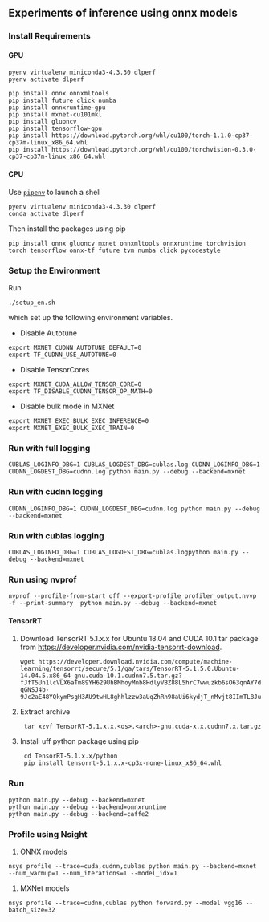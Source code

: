 ## Experiments of inference using onnx models

### Install Requirements

#### GPU

```
pyenv virtualenv miniconda3-4.3.30 dlperf
pyenv activate dlperf

pip install onnx onnxmltools
pip install future click numba
pip install onnxruntime-gpu
pip install mxnet-cu101mkl
pip install gluoncv
pip install tensorflow-gpu
pip install https://download.pytorch.org/whl/cu100/torch-1.1.0-cp37-cp37m-linux_x86_64.whl
pip install https://download.pytorch.org/whl/cu100/torchvision-0.3.0-cp37-cp37m-linux_x86_64.whl
```

#### CPU

Use [`pipenv`](https://github.com/pypa/pipenv) to launch a shell

```
pyenv virtualenv miniconda3-4.3.30 dlperf
conda activate dlperf
```

Then install the packages using pip

```
pip install onnx gluoncv mxnet onnxmltools onnxruntime torchvision torch tensorflow onnx-tf future tvm numba click pycodestyle
```

### Setup the Environment

Run

```
./setup_en.sh
```

which set up the following environment variables.

- Disable Autotune

```
export MXNET_CUDNN_AUTOTUNE_DEFAULT=0
export TF_CUDNN_USE_AUTOTUNE=0
```

- Disable TensorCores

```
export MXNET_CUDA_ALLOW_TENSOR_CORE=0
export TF_DISABLE_CUDNN_TENSOR_OP_MATH=0
```

- Disable bulk mode in MXNet

```
export MXNET_EXEC_BULK_EXEC_INFERENCE=0
export MXNET_EXEC_BULK_EXEC_TRAIN=0
```

### Run with full logging

```
CUBLAS_LOGINFO_DBG=1 CUBLAS_LOGDEST_DBG=cublas.log CUDNN_LOGINFO_DBG=1 CUDNN_LOGDEST_DBG=cudnn.log python main.py --debug --backend=mxnet
```

### Run with cudnn logging

```
CUDNN_LOGINFO_DBG=1 CUDNN_LOGDEST_DBG=cudnn.log python main.py --debug --backend=mxnet
```

### Run with cublas logging

```
CUBLAS_LOGINFO_DBG=1 CUBLAS_LOGDEST_DBG=cublas.logpython main.py --debug --backend=mxnet
```

### Run using nvprof

```
nvprof --profile-from-start off --export-profile profiler_output.nvvp -f --print-summary  python main.py --debug --backend=mxnet
```

#### TensorRT

1.  Download TensorRT 5.1.x.x for Ubuntu 18.04 and CUDA 10.1 tar package from https://developer.nvidia.com/nvidia-tensorrt-download.

        wget https://developer.download.nvidia.com/compute/machine-learning/tensorrt/secure/5.1/ga/tars/TensorRT-5.1.5.0.Ubuntu-14.04.5.x86_64-gnu.cuda-10.1.cudnn7.5.tar.gz?fJfT5Un1lcVLX6aTm89YH629UhBMhoyMnb8HdlyVBZ88L5hrC7wwuzkb6sO63qnAY7daItOQus4c3W26kXBA_lx85AUPzImocwEUruEBu03qDyHSUoVqCHBY5C46WL9tOfug-qGNSJ4b-9Jc2aE48YQkymPsgH3AU9twHL8ghhlzzw3aUqZhRh98aUi6kydjT_nMvjt8IImTL8Juhk3mmb_SHMW8mW8xlrs7RhfVKdTw70MRhMtRrQ

2.  Extract archive

         tar xzvf TensorRT-5.1.x.x.<os>.<arch>-gnu.cuda-x.x.cudnn7.x.tar.gz

3.  Install uff python package using pip

         cd TensorRT-5.1.x.x/python
         pip install tensorrt-5.1.x.x-cp3x-none-linux_x86_64.whl

### Run

```
python main.py --debug --backend=mxnet
python main.py --debug --backend=onnxruntime
python main.py --debug --backend=caffe2
```


### Profile using Nsight

1. ONNX models
   
```
nsys profile --trace=cuda,cudnn,cublas python main.py --backend=mxnet --num_warmup=1 --num_iterations=1 --model_idx=1
```

1. MXNet models
```
nsys profile --trace=cudnn,cublas python forward.py --model vgg16 --batch_size=32
```